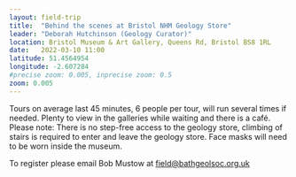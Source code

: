 ```yaml
---
layout: field-trip
title:  "Behind the scenes at Bristol NHM Geology Store"
leader: "Deborah Hutchinson (Geology Curator)"
location: Bristol Museum & Art Gallery, Queens Rd, Bristol BS8 1RL
date:   2022-03-10 11:00
latitude: 51.4564954
longitude: -2.607284
#precise zoom: 0.005, inprecise zoom: 0.5
zoom: 0.005
---
```

Tours on average last 45 minutes, 6 people per tour, will run several times if needed. Plenty to view in the galleries while waiting and there is a café. Please note: There is no step-free access to the geology store, climbing of stairs is required to enter and leave the geology store. Face masks will need to be worn inside the museum.

To register please email Bob Mustow at field@bathgeolsoc.org.uk